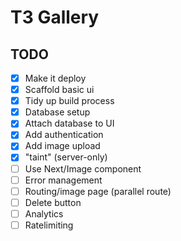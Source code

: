 # T3 Gallery

## TODO

- [x] Make it deploy
- [x] Scaffold basic ui
- [x] Tidy up build process
- [x] Database setup
- [x] Attach database to UI
- [x] Add authentication
- [x] Add image upload
- [x] "taint" (server-only)
- [ ] Use Next/Image component
- [ ] Error management
- [ ] Routing/image page (parallel route)
- [ ] Delete button
- [ ] Analytics
- [ ] Ratelimiting
